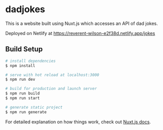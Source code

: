 # dadjokes

This is a website built using Nuxt.js which accesses an API of dad jokes.

Deployed on Netlify at https://reverent-wilson-e2f38d.netlify.app/jokes

## Build Setup

```bash
# install dependencies
$ npm install

# serve with hot reload at localhost:3000
$ npm run dev

# build for production and launch server
$ npm run build
$ npm run start

# generate static project
$ npm run generate
```

For detailed explanation on how things work, check out [Nuxt.js docs](https://nuxtjs.org).
